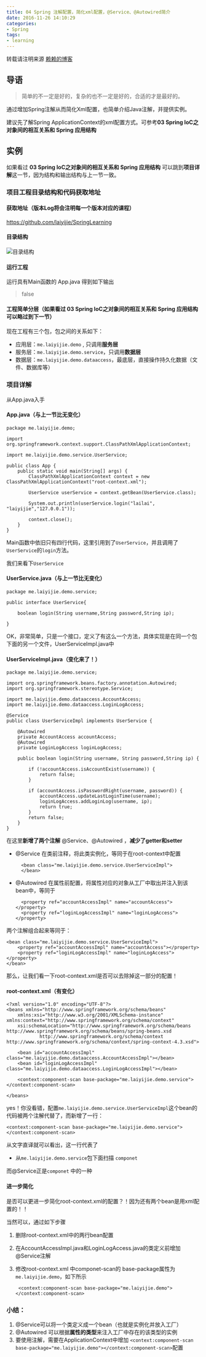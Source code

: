 ```yaml
---
title: 04 Spring 注解配置，简化xml配置，@Service、@Autowired简介
date: 2016-11-26 14:10:29
categories: 
- Spring
tags:
- learning
---
```

转载请注明来源 [赖赖的博客](http://laiyijie.me)
## 导语

> 简单的不一定是好的，复杂的也不一定是好的，合适的才是最好的。

通过增加Spring注解从而简化Xml配置，也简单介绍Java注解，并提供实例。

建议先了解Spring ApplicationContext的xml配置方式。可参考**03 Spring IoC之对象间的相互关系和 Spring 应用结构**

<!-- more -->

## 实例

如果看过 **03 Spring IoC之对象间的相互关系和 Spring 应用结构** 可以跳到**项目详解**这一节，因为结构和输出结构与上一节一致。

### 项目工程目录结构和代码获取地址

#### 获取地址（版本Log将会注明每一个版本对应的课程）
https://github.com/laiyijie/SpringLearning

#### 目录结构

![目录结构](spring-03/sayhello.png)

#### 运行工程
运行具有Main函数的 App.java
得到如下输出
> false

#### 工程简单分层（如果看过 **03 Spring IoC之对象间的相互关系和 Spring 应用结构** 可以略过到下一节）
现在工程有三个包，包之间的关系如下：

- 应用层：`me.laiyijie.demo` , 只调用**服务层**
- 服务层：`me.laiyijie.demo.service`，只调用**数据层**
- 数据层：`me.laiyijie.demo.dataaccess`，最底层，直接操作持久化数据（文件、数据库等）


### 项目详解

从App.java入手

#### App.java（与上一节比无变化）

	package me.laiyijie.demo;
	
	import org.springframework.context.support.ClassPathXmlApplicationContext;
	
	import me.laiyijie.demo.service.UserService;

	public class App {
		public static void main(String[] args) {
			ClassPathXmlApplicationContext context = new ClassPathXmlApplicationContext("root-context.xml");
			
			UserService userService = context.getBean(UserService.class);
			
			System.out.println(userService.login("lailai", "laiyijie","127.0.0.1"));
			
			context.close();
		}
	}

Main函数中依旧只有四行代码，这里引用到了`UserService`，并且调用了`UserService`的`login`方法。

我们来看下`UserService`

#### UserService.java（与上一节比无变化）
	
	package me.laiyijie.demo.service;
	
	public interface UserService{
		
		boolean login(String username,String password,String ip);
		
	}

OK，非常简单，只是一个接口，定义了有这么一个方法，具体实现是在同一个包下面的另一个文件，UserServiceImpl.java中

#### UserServiceImpl.java（变化来了！）
	
	package me.laiyijie.demo.service;
	
	import org.springframework.beans.factory.annotation.Autowired;
	import org.springframework.stereotype.Service;
	
	import me.laiyijie.demo.dataaccess.AccountAccess;
	import me.laiyijie.demo.dataaccess.LoginLogAccess;
	
	@Service
	public class UserServiceImpl implements UserService {
	
		@Autowired
		private AccountAccess accountAccess;
		@Autowired
		private LoginLogAccess loginLogAccess;
		
		public boolean login(String username, String password,String ip) {
			
			if (!accountAccess.isAccountExist(username)) {
				return false;
			}
			
			if (accountAccess.isPasswordRight(username, password)) {
				accountAccess.updateLastLoginTime(username);
				loginLogAccess.addLoginLog(username, ip);
				return true;
			}
			return false;
		}
	}

在这里**新增了两个注解** @Service、@Autowired ，**减少了getter和setter**

- @Service 在类前注释，将此类实例化，等同于在root-context中配置

		<bean class="me.laiyijie.demo.service.UserServiceImpl">
		</bean>
- @Autowired 在属性前配置，将属性对应的对象从工厂中取出并注入到该bean中，等同于

		<property ref="accountAccessImpl" name="accountAccess"></property>
		<property ref="loginLogAccessImpl" name="loginLogAccess"></property>

两个注解组合起来等同于：

	<bean class="me.laiyijie.demo.service.UserServiceImpl">
		<property ref="accountAccessImpl" name="accountAccess"></property>
		<property ref="loginLogAccessImpl" name="loginLogAccess"></property>
	</bean>

那么，让我们看一下root-context.xml是否可以去除掉这一部分的配置！

#### root-context.xml（有变化）

	<?xml version="1.0" encoding="UTF-8"?>
	<beans xmlns="http://www.springframework.org/schema/beans"
		xmlns:xsi="http://www.w3.org/2001/XMLSchema-instance" xmlns:context="http://www.springframework.org/schema/context"
		xsi:schemaLocation="http://www.springframework.org/schema/beans http://www.springframework.org/schema/beans/spring-beans.xsd
				http://www.springframework.org/schema/context http://www.springframework.org/schema/context/spring-context-4.3.xsd">
	
		<bean id="accountAccessImpl" class="me.laiyijie.demo.dataaccess.AccountAccessImpl"></bean>
		<bean id="loginLogAccessImpl" class="me.laiyijie.demo.dataaccess.LoginLogAccessImpl"></bean>
		
		<context:component-scan base-package="me.laiyijie.demo.service"></context:component-scan>
	
	</beans>

yes！你没看错，配置`me.laiyijie.demo.service.UserServiceImpl`这个bean的代码被两个注解代替了，而新增了一行：

	<context:component-scan base-package="me.laiyijie.demo.service"></context:component-scan>

从文字直译就可以看出，这一行代表了

- 从`me.laiyijie.demo.service`包下面扫描 `componet`

而@Service正是`componet` 中的一种

#### 进一步简化

是否可以更进一步简化root-context.xml的配置？！因为还有两个bean是用xml配置的！！

当然可以，通过如下步骤

1. 删除root-context.xml中的两行bean配置
2. 在AccountAccessImpl.java和LoginLogAccess.java的类定义前增加@Service注解
3. 修改root-context.xml 中componet-scan的 base-package属性为`me.laiyijie.demo`，如下所示

		<context:component-scan base-package="me.laiyijie.demo"></context:component-scan>

### 小结：

1. @Service可以将一个类定义成一个bean（也就是实例化并放入工厂）
2. @Autowired 可以根据**属性的类型**来注入工厂中存在的该类型的实例
3. 要使用注解，需要在ApplicationContext中增加 `<context:component-scan base-package="me.laiyijie.demo"></context:component-scan>`配置



